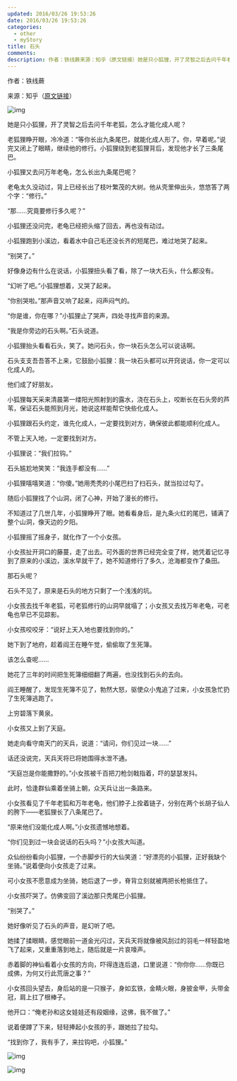 ```yaml
---
updated: 2016/03/26 19:53:26
date: 2016/03/26 19:53:26
categories: 
  - other
  - myStory
title: 石头
comments: 
description: 作者：铁线蕨来源：知乎（原文链接）她是只小狐狸，开了灵智之后去问千年老狐，怎么才能化成人呢？老狐狸睁开眼，冷冷道：“等你长出九条尾巴，就能化成人形了。你，早着呢。”说完又闭上了眼睛，继续他的修行。小狐狸绕到老狐狸背后，发现他才长了三条尾巴。小狐狸又去问万年老龟，怎么长出九条尾巴呢？
---
```

作者：铁线蕨

来源：知乎（[原文链接](https://www.zhihu.com/question/39750772/answer/294237177)）

 

![img](https://static.jindll.com/notes/v2-4a6b29ecc90818452274152df446ca80_b.jpg)

她是只小狐狸，开了灵智之后去问千年老狐，怎么才能化成人呢？

老狐狸睁开眼，冷冷道：“等你长出九条尾巴，就能化成人形了。你，早着呢。”说完又闭上了眼睛，继续他的修行。小狐狸绕到老狐狸背后，发现他才长了三条尾巴。

小狐狸又去问万年老龟，怎么长出九条尾巴呢？

老龟太久没动过，背上已经长出了枝叶繁茂的大树。他从壳里伸出头，悠悠答了两个字：“修行。”

“那......究竟要修行多久呢？”

小狐狸还没问完，老龟已经把头缩了回去，再也没有动过。

小狐狸跑到小溪边，看着水中自己毛还没长齐的短尾巴，难过地哭了起来。

“别哭了。”

好像身边有什么在说话，小狐狸扭头看了看，除了一块大石头，什么都没有。

“幻听了吧。”小狐狸想着，又哭了起来。

“你别哭啦。”那声音又响了起来，闷声闷气的。

“你是谁，你在哪？”小狐狸止了哭声，四处寻找声音的来源。

“我是你旁边的石头啊。”石头说道。

小狐狸抬头看看石头，笑了。她问石头，你一块石头怎么可以说话啊。

石头支支吾吾答不上来，它鼓励小狐狸：我一块石头都可以开窍说话，你一定可以化成人的。

他们成了好朋友。

小狐狸每天采来清晨第一缕阳光照射到的露水，浇在石头上，咬断长在石头旁的芦苇，保证石头能照到月光，她说这样能帮它快些化成人。

小狐狸跟石头约定，谁先化成人，一定要找到对方，确保彼此都能顺利化成人。

不管上天入地，一定要找到对方。

小狐狸说：“我们拉钩。”

石头尴尬地笑笑：“我连手都没有......”

小狐狸嘻嘻笑道：“你傻。”她用秃秃的小尾巴扫了扫石头，就当拉过勾了。

随后小狐狸找了个山洞，闭了心神，开始了漫长的修行。

不知道过了几世几年，小狐狸睁开了眼。她看看身后，是九条火红的尾巴，铺满了整个山洞，像天边的夕阳。

小狐狸摇了摇身子，就化作了一个小女孩。

小女孩扯开洞口的藤蔓，走了出去。可外面的世界已经完全变了样，她凭着记忆寻到了原来的小溪边，溪水早就干了，她不知道修行了多久，沧海都变作了桑田。

那石头呢？

石头不见了，原来是石头的地方只剩了一个浅浅的坑。

小女孩去找千年老狐，可老狐修行的山洞早就塌了；小女孩又去找万年老龟，可老龟也早已不见踪影。

小女孩咬咬牙：“说好上天入地也要找到你的。”

她下到了地府，趁着阎王在睡午觉，偷偷取了生死簿。

该怎么查呢......

她花了三年的时间把生死簿细细翻了两遍，也没找到石头的去向。

阎王睡醒了，发现生死簿不见了，勃然大怒，驱使众小鬼追了过来，小女孩急忙扔了生死簿逃跑了。

上穷碧落下黄泉。

小女孩又上到了天庭。

她走向看守南天门的天兵，说道：“请问，你们见过一块......”

话还没说完，天兵天将已将她围得水泄不通。

“天庭岂是你能撒野的。”小女孩被千百把刀枪剑戟指着，吓的瑟瑟发抖。

此时，恰逢群仙乘着坐骑上朝，众天兵让出一条路来。

小女孩看见了千年老狐和万年老龟，他们脖子上拴着链子，分别在两个长胡子仙人的胯下——老狐狸长了八条尾巴了。

“原来他们没能化成人啊。”小女孩遗憾地想着。

“你们见到过一块会说话的石头吗？”小女孩大叫道。

众仙纷纷看向小狐狸，一个赤脚步行的大仙笑道：“好漂亮的小狐狸，正好我缺个坐骑。”说着便向小女孩走了过来。

可小女孩不愿意成为坐骑，她后退了一步，脊背立刻就被两把长枪抵住了。

小女孩吓哭了。仿佛变回了溪边那只秃尾巴小狐狸。

 

“别哭了。”

她好像听见了石头的声音，是幻听了吧。

她揉了揉眼睛，感觉眼前一道金光闪过，天兵天将就像被风刮过的羽毛一样轻盈地飞了起来，又重重落到地上，随后就是一片哀嚎声。

赤着脚的神仙看着小女孩的方向，吓得连连后退，口里说道：“你你你......你既已成佛，为何又行此荒唐之事？”

小女孩回头望去，身后站的是一只猴子，身如玄铁，金睛火眼，身披金甲，头带金冠，肩上扛了根棒子。

他开口：“俺老孙和这女娃娃还有段姻缘，这佛，我不做了。”

说着便蹲了下来，轻轻捧起小女孩的手，跟她拉了拉勾。

“找到你了，我有手了，来拉钩吧，小狐狸。”

![img](https://static.jindll.com/notes/v2-e92ccedced667d46dd2c104ba8285dd5_r.jpg)

 

![img](https://static.jindll.com/notes/v2-e92ccedced667d46dd2c104ba8285dd5_hd.jpg)